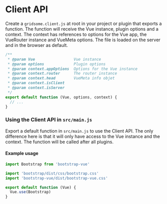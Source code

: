 # Client API

Create a `gridsome.client.js` at root in your project or plugin that exports a function. The function will receive the Vue instance, plugin options and a context. The context has references to options for the Vue app, the VueRouter instance and VueMeta options. The file is loaded on the server and in the browser as default.

```js
/**
 * @param Vue                 Vue instance
 * @param options             Plugin options
 * @param context.appOptions  Options for the Vue instance
 * @param context.router      The router instance
 * @param context.head        VueMeta info objet
 * @param context.isClient
 * @param context.isServer
 */
export default function (Vue, options, context) {
  // ...
}
```

### Using the Client API in `src/main.js`

Export a default function in `src/main.js` to use the Client API. The only difference here is that it will only have access to the Vue instance and the context. The function will be called after all plugins.

#### Example usage

```js
import Bootstrap from 'bootstrap-vue'

import 'bootstrap/dist/css/bootstrap.css'
import 'bootstrap-vue/dist/bootstrap-vue.css'

export default function (Vue) {
  Vue.use(Bootstrap)
}
